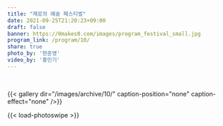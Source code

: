 ```yaml
---
title: "제로의 예술 페스티벌"
date: 2021-09-25T21:20:23+09:00
draft: false
banner: https://0makes0.com/images/program_festival_small.jpg
program_link: /program/10/
share: true
photo_by: '현준영'
video_by: '홍민기'
---
```


<br/>

{{< gallery dir="/images/archive/10/" caption-position="none" caption-effect="none" />}}

{{< load-photoswipe >}}
